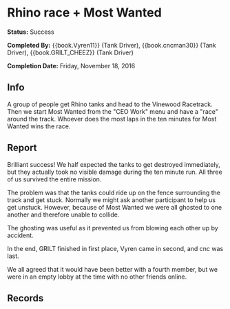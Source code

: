 # Rhino race + Most Wanted

**Status:** <span class="status success">Success</span>

**Completed By:** {{book.Vyren11}} (Tank Driver), {{book.cncman30}} (Tank Driver), {{book.GRILT_CHEEZ}} (Tank Driver)

**Completion Date:** Friday, November 18, 2016


## Info
A group of people get Rhino tanks and head to the Vinewood Racetrack. Then we start Most Wanted from the "CEO Work" menu and have a "race" around the track. Whoever does the most laps in the ten minutes for Most Wanted wins the race. 

## Report
Brilliant success! We half expected the tanks to get destroyed immediately, but they actually took no visible damage during the ten minute run. All three of us survived the entire mission. 

The problem was that the tanks could ride up on the fence surrounding the track and get stuck. Normally we might ask another participant to help us get unstuck. However, because of Most Wanted we were all ghosted to one another and therefore unable to collide. 

The ghosting was useful as it prevented us from blowing each other up by accident. 

In the end, GRILT finished in first place, Vyren came in second, and cnc was last. 

We all agreed that it would have been better with a fourth member, but we were in an empty lobby at the time with no other friends online. 

## Records

